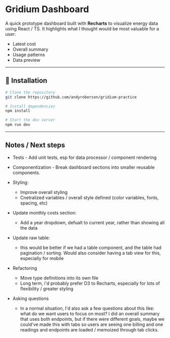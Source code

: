 # Gridium Dashboard

A quick prototype dashboard built with **Recharts** to visualize energy data using React / TS.
It highlights what I thought would be most valuable for a user:

- Latest cost
- Overall summary
- Usage patterns
- Data preview

---

## 🚀 Installation

```bash
# Clone the repository
git clone https://github.com/andyroberson/gridium-practice

# Install dependencies
npm install

# Start the dev server
npm run dev
```

---

## Notes / Next steps

- Tests - Add unit tests, esp for data processor / component rendering
- Componentization - Break dashboard sections into smaller reusable components.
- Styling:
  - Improve overall styling
  - Cnetralized variables / overall style defined (color variables, fonts, spacing, etc)
- Update monthly costs section:
  - Add a year dropdown, defualt to current year, rather than showing all the data
- Update raw table:
  - this would be better if we had a table component, and the table had pagination / sorting. Would also consider having a tab view for this, especially for mobile
- Refactoring

  - Move type definitions into its own file
  - Long term, i'd probably prefer D3 to Recharts, especially for lots of flexibility / greater styling

- Asking questions
  - In a normal situation, I'd also ask a few questions about this like: what do we want users to focus on most? I did an overall summary that uses both endpoints, but if there were different goals, maybe we could've made this with tabs so users are seeing one billing and one readings and endpoints are loaded / memoized through tab clicks.
